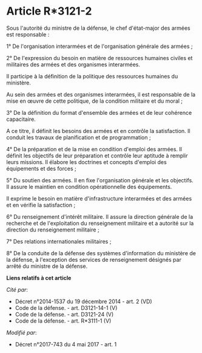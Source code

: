 # Article R*3121-2

Sous l'autorité du ministre de la défense, le chef d'état-major des armées est responsable :

1° De l'organisation interarmées et de l'organisation générale des armées ;

2° De l'expression du besoin en matière de ressources humaines civiles et militaires des armées et des organismes
interarmées.

Il participe à la définition de la politique des ressources humaines du ministère.

Au sein des armées et des organismes interarmées, il est responsable de la mise en œuvre de cette politique, de la condition
militaire et du moral ;

3° De la définition du format d'ensemble des armées et de leur cohérence capacitaire.

A ce titre, il définit les besoins des armées et en contrôle la satisfaction. Il conduit les travaux de planification et de
programmation ;

4° De la préparation et de la mise en condition d'emploi des armées. Il définit les objectifs de leur préparation et contrôle
leur aptitude à remplir leurs missions. Il élabore les doctrines et concepts d'emploi des équipements et des forces ;

5° Du soutien des armées. Il en fixe l'organisation générale et les objectifs. Il assure le maintien en condition
opérationnelle des équipements.

Il exprime le besoin en matière d'infrastructure interarmées et des armées et en vérifie la satisfaction ;

6° Du renseignement d'intérêt militaire. Il assure la direction générale de la recherche et de l'exploitation du
renseignement militaire et a autorité sur la direction du renseignement militaire ;

7° Des relations internationales militaires ;

8° De la conduite de la défense des systèmes d'information du ministère de la défense, à l'exception des services de
renseignement désignés par arrêté du ministre de la défense.

**Liens relatifs à cet article**

_Cité par_:

  - Décret n°2014-1537 du 19 décembre 2014 - art. 2 (VD)
  - Code de la défense. - art. D3121-14-1 (V)
  - Code de la défense. - art. D3121-24 (V)
  - Code de la défense. - art. R*3111-1 (V)

_Modifié par_:

  - Décret n°2017-743 du 4 mai 2017 - art. 1
